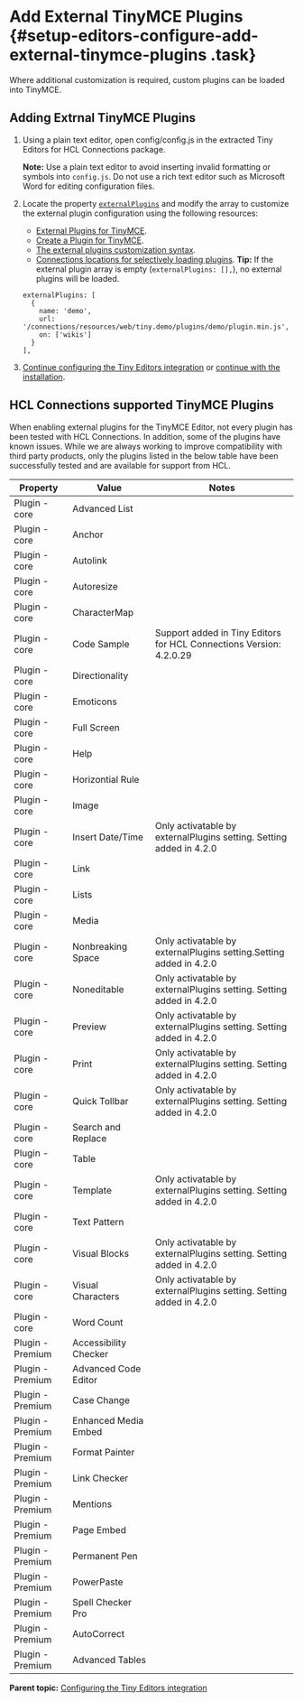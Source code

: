# Add External TinyMCE Plugins {#setup-editors-configure-add-external-tinymce-plugins .task}

Where additional customization is required, custom plugins can be loaded into TinyMCE.

## Adding Extrnal TinyMCE Plugins

1.  Using a plain text editor, open config/config.js in the extracted Tiny Editors for HCL Connections package.

    **Note:** Use a plain text editor to avoid inserting invalid formatting or symbols into ``config.js``. Do not use a rich text editor such as Microsoft Word for editing configuration files.

2.  Locate the property [`externalPlugins`](r_config-js-sample.md#externalPlugins) and modify the array to customize the external plugin configuration using the following resources:

    -   [External Plugins for TinyMCE](c_external-plugins.md).
    -   [Create a Plugin for TinyMCE](https://www.tiny.cloud/docs/advanced/creating-a-plugin/).
    -   [The external plugins customization syntax](r_plugins-syntax.md).
    -   [Connections locations for selectively loading plugins](r_plugins-locations.md).
    **Tip:** If the external plugin array is empty \(`externalPlugins: [],`\), no external plugins will be loaded.

    ```
    externalPlugins: [
      {
        name: 'demo',
        url: '/connections/resources/web/tiny.demo/plugins/demo/plugin.min.js',
        on: ['wikis']
      }
    ],
    ```

3.  [Continue configuring the Tiny Editors integration](t_01-setup_03-editors_01-configure_00-summary.md) or [continue with the installation](t_01-setup_03-editors_02-install_00-summary.md).


## HCL Connections supported TinyMCE Plugins

When enabling external plugins for the TinyMCE Editor, not every plugin has been tested with HCL Connections. In addition, some of the plugins have known issues. While we are always working to improve compatibility with third party products, only the plugins listed in the below table have been successfully tested and are available for support from HCL.

|Property|Value|Notes|
|--------|-----|-----|
|Plugin - core|Advanced List||
|Plugin - core|Anchor||	
|Plugin - core|Autolink||	
|Plugin - core|Autoresize||	
|Plugin - core|CharacterMap||	
|Plugin - core|Code Sample|Support added in Tiny Editors for HCL Connections Version: 4.2.0.29|
|Plugin - core|Directionality||
|Plugin - core|Emoticons||	
|Plugin - core|Full Screen||	
|Plugin - core|Help||	
|Plugin - core|Horizontial Rule||
|Plugin - core|Image||	
|Plugin - core|Insert Date/Time|Only activatable by externalPlugins setting. Setting added in 4.2.0| 
|Plugin - core|Link	||
|Plugin - core|Lists||	
|Plugin - core|Media||
|Plugin - core|Nonbreaking Space|Only activatable by externalPlugins setting.Setting added in 4.2.0|
|Plugin - core|Noneditable|Only activatable by externalPlugins setting. Setting added in 4.2.0|
|Plugin - core|Preview|Only activatable by externalPlugins setting. Setting added in 4.2.0|
|Plugin - core|Print|Only activatable by externalPlugins setting. Setting added in 4.2.0|
|Plugin - core|Quick Tollbar|Only activatable by externalPlugins setting. Setting added in 4.2.0|
|Plugin - core|Search and Replace||
|Plugin - core|Table||
|Plugin - core|Template|Only activatable by externalPlugins setting. Setting added in 4.2.0|
|Plugin - core|Text Pattern||
|Plugin - core|Visual Blocks|Only activatable by externalPlugins setting. Setting added in 4.2.0|
|Plugin - core|Visual Characters|Only activatable by externalPlugins setting. Setting added in 4.2.0|
|Plugin - core|Word Count||
|Plugin - Premium|Accessibility Checker||
|Plugin - Premium|Advanced Code Editor||
|Plugin - Premium|Case Change||
|Plugin - Premium|Enhanced Media Embed||
|Plugin - Premium|Format Painter||
|Plugin - Premium|Link Checker||
|Plugin - Premium|Mentions||
|Plugin - Premium|Page Embed||	
|Plugin - Premium|Permanent Pen||
|Plugin - Premium|PowerPaste||
|Plugin - Premium|Spell Checker Pro||
|Plugin - Premium|AutoCorrect||
|Plugin - Premium|Advanced Tables||

**Parent topic:** [Configuring the Tiny Editors integration](t_01-setup_03-editors_01-configure_00-summary.md)

